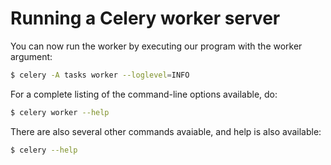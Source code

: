 # Running a Celery worker server

You can now run the worker by executing our program with the worker argument:

```bash
$ celery -A tasks worker --loglevel=INFO
```

For a complete listing of the command-line options available, do:

```bash
$ celery worker --help
```

There are also several other commands avaiable, and help is also available:

```bash
$ celery --help
```
